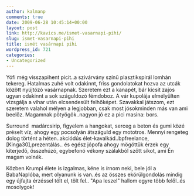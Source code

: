 ```yaml
---
author: kalmanp
comments: true
date: 2009-06-28 10:45:14+00:00
layout: post
link: http://kavics.me/ismet-vasarnapi-pihi/
slug: ismet-vasarnapi-pihi
title: ismét vasárnapi pihi
wordpress_id: 721
categories:
- Uncategorized
---
```



Yófi még visszapihent picit..a szivárvány színű plasztikspirál lomhán tekereg. Hatalmas zuhé volt odakinnt, friss gondolatokat hozva az utcák között nyújtózó vasárnapnak. Szeretem ezt a kanapét, bár kicsit zajos ugyan odakinnt a sok száguldozó fémdoboz. A vár kupolája elmélyülten vizsgálja a vihar után elcsendesült felhőképet. Szavakkal játszom, ezt szeretem valahol mélyen a legjobban, csak most jósokminden más van ami beelőz. Magamnak pötyögök..nagyon jó ez a pici masina: bors.






Surround  madárcsirip, figyelem a hangokat, serceg a beton és gumi közé préselt víz, ahogy egy pocsolyán átszáguld egy mototros. Mennyi rengeteg dolog történt a héten..akciódús élet-kavalkád..bpfreelance, [Kinga30],prezentálás.. és egész jópofa ahogy mögöttük érzek egy kiterjedő, összehúzó, egybefonó vékony szálakból szőtt síkot, ami Én magam volnék. 






Közben Krumpi élete is izgalmas, kéne is írnom neki, bele jól a BabaNaplóba, mert olyanunk is van..és az összes ekörülgondolás mindig egy újfajta érzéssel tölt el, tölt fel.. "Apa leszel" hallom egyre több felől..és mosolygok!   


